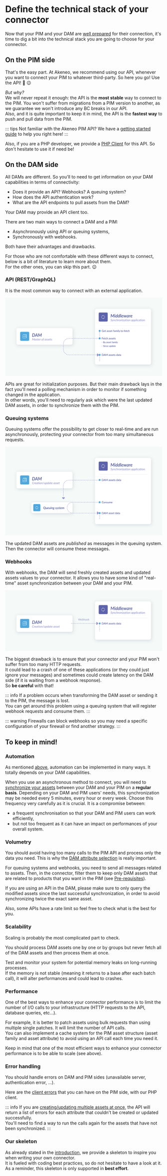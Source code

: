 # Define the technical stack of your connector

Now that your PIM and your DAM are [well prepared](pre-requisites.html) for their connection, it's time to dig a bit into the technical stack you are going to choose for your connector.

## On the PIM side

That's the easy part. At Akeneo, we recommend using our API, whenever you want to connect your PIM to whatever third-party. So here you go! Use the API! :rocket: :wink:

_But why?_  
We will never repeat it enough: the API is the **most stable** way to connect to the PIM. You won't suffer from migrations from a PIM version to another, as we guarantee we won't introduce any BC breaks in our API.  
Also, and it is quite important to keep it in mind, the API is the **fastest way** to push and pull data from the PIM.

::: tips
Not familiar with the Akeneo PIM API? We have a [getting started guide](/getting-started.html) to help you right here!
:::

Also, if you are a PHP developer, we provide a [PHP Client](https://github.com/akeneo/api-php-client-ee) for this API. So don't hesitate to use it if need be!


## On the DAM side

All DAMs are different. So you'll to need to get information on your DAM capabilities in terms of connectivity:
- Does it provide an API? Webhooks? A queuing system?
- How does the API authentication work?
- What are the API endpoints to pull assets from the DAM?

Your DAM may provide an API client too.

There are two main ways to connect a DAM and a PIM:
- Asynchronously using API or queuing systems,
- Synchronously with webhooks.

Both have their advantages and drawbacks.

For those who are not comfortable with these different ways to connect, below is a bit of literature to learn more about them.  
For the other ones, you can skip this part. :wink:

### API (REST/GraphQL)
It is the most common way to connect with an external application.

![API Schema](../../img/guides/dam_pim-connection_api.svg)

APIs are great for initialization purposes. But their main drawback lays in the fact you'll need a polling mechanism in order to monitor if something changed in the application.    
In other words, you'll need to regularly ask which were the last updated DAM assets, in order to synchronize them with the PIM.

### Queuing systems
Queuing systems offer the possibility to get closer to real-time and are run asynchronously, protecting your connector from too many simultaneous requests.

![Queuing System Schema](../../img/guides/dam_pim-connection_queuingSystem.svg)

The updated DAM assets are *published* as messages in the queuing system.  
Then the connector will consume these messages.

### Webhooks

With webhooks, the DAM will send freshly created assets and updated assets values to your connector.
It allows you to have some kind of "real-time" asset synchronization between your DAM and your PIM.

![Webhooks Schema](../../img/guides/dam_pim-connection_webhook.svg)

The biggest drawback is to ensure that your connector and your PIM won't suffer from too many HTTP requests.  
It could lead to a crash of one of these applications (or they could just ignore your messages) and sometimes could create latency on the DAM side (if it is waiting from a webhook response).  
So **be careful** with that!

::: info
If a problem occurs when transforming the DAM asset or sending it to the PIM, the message is lost.  
You can get around this problem using a queuing system that will register webhook requests and consume them.
:::

::: warning
Firewalls can block webhooks so you may need a specific configuration of your firewall or find another strategy.
:::

## To keep in mind!
### Automation

As mentioned [above](technical-stack.html#on-the-dam-side), automation can be implemented in many ways. It totally depends on your DAM capabilities.

When you use an asynchronous method to connect, you will need to [synchronize your assets](synchronize-assets.html) between your DAM and your PIM on a **regular basis**. Depending on your DAM and PIM users' needs, this synchronization may be needed every 5 minutes, every hour or every week. Choose this frequency very carefully as it is crucial. It is a compromise between:
- a frequent synchronisation so that your DAM and PIM users can work efficiently,
- but not too frequent as it can have an impact on performances of your overall system.


### Volumetry

You should avoid having too many calls to the PIM API and process only the data you need. This is why the [DAM attribute selection](/pre-requisites.html#define-the-attributes-of-your-asset-families) is really important.

For queuing systems and webhooks, you need to send all messages related to assets. Then, in the connector, filter them to keep only DAM assets that are related to products that you want in the PIM (see [Pre-requisites](pre-requisites.html#which-dam-assets-are-products-related)).  

If you are using an API in the DAM, please make sure to only query the modified assets since the last successful synchronization, in order to avoid synchronizing twice the exact same asset.

Also, some APIs have a rate limit so feel free to check what is the best for you.

### Scalability

Scaling is probably the most complicated part to check.

You should process DAM assets one by one or by groups but never fetch all of the DAM assets and then process them at once.

Test and monitor your system for potential memory leaks on long-running processes.  
If the memory is not stable (meaning it returns to a base after each batch call), it will alter performances and could lead to crashes.

### Performance

One of the best ways to enhance your connector performance is to limit the number of I/O calls to your infrastructure (HTTP requests to the API, database queries, etc...).

For example, it is better to patch assets using bulk requests than using multiple single patches. It will limit the number of API calls.  
You can also implement a cache system for the PIM asset structure (asset family and asset attribute) to avoid using an API call each time you need it.

Keep in mind that one of the most efficient ways to enhance your connector performance is to be able to scale (see above).

### Error handling

You should handle errors on DAM and PIM sides (unavailable server, authentication error, ...).  

Here are the [client errors](/documentation/responses.html#client-errors) that you can have on the PIM side, with our PHP client.

::: info
If you are [creating/updating multiple assets at once](/php-client/exception.html), the API will return a list of errors for each attribute that couldn't be created or updated successfully.  
You'll need to find a way to run the calls again for the assets that have not been synchronized.
:::

### Our skeleton

As already stated in the [introduction](introduction.html#our-skeleton), we provide a skeleton to inspire you when writing your own connector.   
It is fueled with coding best practices, so do not hesitate to have a look at it.  
As a reminder, this skeleton is only supported in **best effort**.  
